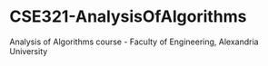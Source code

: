 # CSE321-AnalysisOfAlgorithms
Analysis of Algorithms course - Faculty of Engineering, Alexandria University
